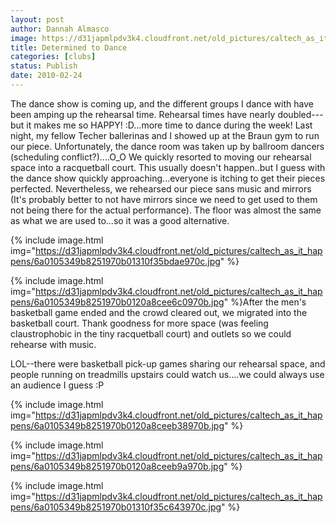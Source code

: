 ```yaml
---
layout: post
author: Dannah Almasco
image: https://d31japmlpdv3k4.cloudfront.net/old_pictures/caltech_as_it_happens/6a0105349b8251970b0120a8cee52d970b.jpg
title: Determined to Dance
categories: [clubs]
status: Publish
date: 2010-02-24
---
```


The dance show is coming up, and the different groups I dance with have been amping up the rehearsal time. Rehearsal times have nearly doubled---but it makes me so HAPPY! :D...more time to dance during the week!
Last night, my fellow Techer ballerinas and I showed up at the Braun gym to run our piece. Unfortunately, the dance room was taken up by ballroom dancers (scheduling conflict?)....O_O We quickly resorted to moving our rehearsal space into a racquetball court. This usually doesn't happen..but I guess with the dance show quickly approaching...everyone is itching to get their pieces perfected. 
Nevertheless, we rehearsed our piece sans music and mirrors (It's probably better to not have mirrors since we need to get used to them not being there for the actual performance). The floor was almost the same as what we are used to...so it was a good alternative.


{% include image.html img="https://d31japmlpdv3k4.cloudfront.net/old_pictures/caltech_as_it_happens/6a0105349b8251970b01310f35bdae970c.jpg" %}

{% include image.html img="https://d31japmlpdv3k4.cloudfront.net/old_pictures/caltech_as_it_happens/6a0105349b8251970b0120a8cee6c0970b.jpg" %}After the men's basketball game ended and the crowd cleared out, we migrated into the basketball court. Thank goodness for more space (was feeling claustrophobic in the tiny racquetball court) and outlets so we could rehearse with music.

LOL--there were basketball pick-up games sharing our rehearsal space, and people running on treadmills upstairs could watch us....we could always use an audience I guess :P

{% include image.html img="https://d31japmlpdv3k4.cloudfront.net/old_pictures/caltech_as_it_happens/6a0105349b8251970b0120a8ceeb38970b.jpg" %}

{% include image.html img="https://d31japmlpdv3k4.cloudfront.net/old_pictures/caltech_as_it_happens/6a0105349b8251970b0120a8ceeb9a970b.jpg" %}

{% include image.html img="https://d31japmlpdv3k4.cloudfront.net/old_pictures/caltech_as_it_happens/6a0105349b8251970b01310f35c643970c.jpg" %}
